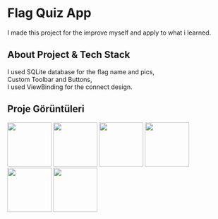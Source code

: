# Flag Quiz App

I made this project for the improve myself and apply to what i learned.

## About Project & Tech Stack
I used SQLite database for the flag name and pics,<br>
Custom Toolbar and Buttons,<br>
I used ViewBinding for the connect design.

## Proje Görüntüleri

<p>
<img src="https://user-images.githubusercontent.com/94524411/225426083-5b3980be-d3a5-4ec7-a4c2-738ea2b730f7.jpg" width=100>
<img src="https://user-images.githubusercontent.com/94524411/225426086-b91adf37-4e82-4ccb-8103-7d81a446e8c7.jpg" width=100>
<img src="https://user-images.githubusercontent.com/94524411/225426076-85de8031-e89f-42ed-bbf2-19709c34172b.jpg" width=100>
<img src="https://user-images.githubusercontent.com/94524411/225425672-36c92edc-c0c1-4426-a162-00630044aa6c.jpg" width=100>
<img src="https://user-images.githubusercontent.com/94524411/225425967-c766d1bd-1d92-4bb2-9d32-9995fa213f9e.jpg" width=100>
<img src="https://user-images.githubusercontent.com/94524411/225426030-9d937d98-6fba-4a23-bcae-b1acec3d7127.jpg" width=100>

